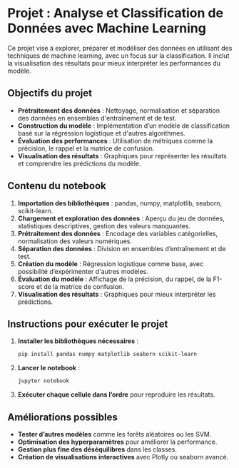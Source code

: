 # Projet : Analyse et Classification de Données avec Machine Learning

Ce projet vise à explorer, préparer et modéliser des données en utilisant des techniques de machine learning, avec un focus sur la classification. Il inclut la visualisation des résultats pour mieux interpréter les performances du modèle.

## Objectifs du projet

- **Prétraitement des données** : Nettoyage, normalisation et séparation des données en ensembles d'entraînement et de test.
- **Construction du modèle** : Implémentation d’un modèle de classification basé sur la régression logistique et d'autres algorithmes.
- **Évaluation des performances** : Utilisation de métriques comme la précision, le rappel et la matrice de confusion.
- **Visualisation des résultats** : Graphiques pour représenter les résultats et comprendre les prédictions du modèle.

## Contenu du notebook

1. **Importation des bibliothèques** : pandas, numpy, matplotlib, seaborn, scikit-learn.
2. **Chargement et exploration des données** : Aperçu du jeu de données, statistiques descriptives, gestion des valeurs manquantes.
3. **Prétraitement des données** : Encodage des variables catégorielles, normalisation des valeurs numériques.
4. **Séparation des données** : Division en ensembles d’entraînement et de test.
5. **Création du modèle** : Régression logistique comme base, avec possibilité d’expérimenter d'autres modèles.
6. **Évaluation du modèle** : Affichage de la précision, du rappel, de la F1-score et de la matrice de confusion.
7. **Visualisation des résultats** : Graphiques pour mieux interpréter les prédictions.

## Instructions pour exécuter le projet

1. **Installer les bibliothèques nécessaires** :
    ```bash
    pip install pandas numpy matplotlib seaborn scikit-learn
    ```

2. **Lancer le notebook** :
    ```bash
    jupyter notebook
    ```

3. **Exécuter chaque cellule dans l’ordre** pour reproduire les résultats.

## Améliorations possibles

- **Tester d’autres modèles** comme les forêts aléatoires ou les SVM.
- **Optimisation des hyperparamètres** pour améliorer la performance.
- **Gestion plus fine des déséquilibres** dans les classes.
- **Création de visualisations interactives** avec Plotly ou seaborn avancé.

